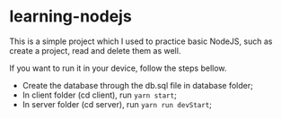 # learning-nodejs

This is a simple project which I used to practice basic NodeJS, such as create a project, read and delete them as well.

If you want to run it in your device, follow the steps bellow.

- Create the database through the db.sql file in database folder;
- In client folder (cd client), run `yarn start`;
- In server folder (cd server), run `yarn run devStart`;
